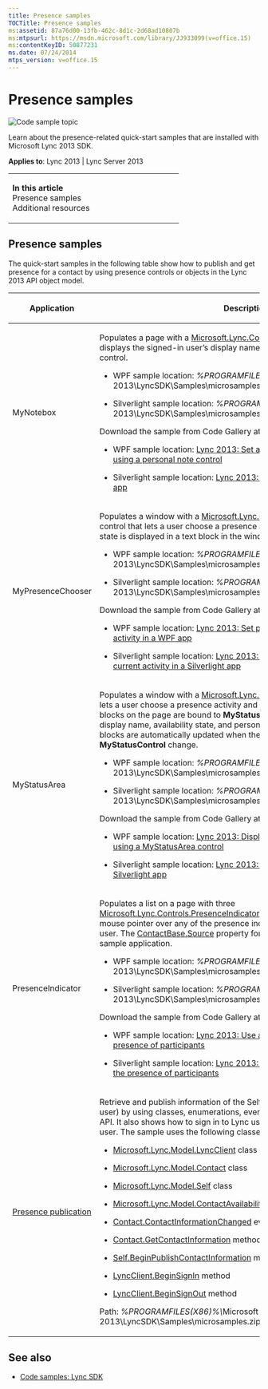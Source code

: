 ```yaml
---
title: Presence samples
TOCTitle: Presence samples
ms:assetid: 87a76d00-13fb-462c-8d1c-2d68ad10807b
ms:mtpsurl: https://msdn.microsoft.com/library/JJ933099(v=office.15)
ms:contentKeyID: 50877231
ms.date: 07/24/2014
mtps_version: v=office.15
---
```


# Presence samples

![Code sample topic](images/JJ937254.mod_icon_codesample_long(Office.15).png "Code sample topic")

Learn about the presence-related quick-start samples that are installed with Microsoft Lync 2013 SDK.



**Applies to**: Lync 2013 | Lync Server 2013

<table>
<colgroup>
<col style="width: 50%" />
<col style="width: 50%" />
</colgroup>
<tbody>
<tr class="odd">
<td><p><strong>In this article</strong><br />
Presence samples<br />
Additional resources</p></td>
<td><p></p></td>
</tr>
</tbody>
</table>

## Presence samples

The quick-start samples in the following table show how to publish and get presence for a contact by using presence controls or objects in the Lync 2013 API object model.

<table>
<colgroup>
<col style="width: 50%" />
<col style="width: 50%" />
</colgroup>
<thead>
<tr class="header">
<th><p>Application</p></th>
<th><p>Description</p></th>
</tr>
</thead>
<tbody>
<tr class="odd">
<td><p>MyNotebox</p></td>
<td><p>Populates a page with a <a href="https://msdn.microsoft.com/library/hh346137(v=office.15)">Microsoft.Lync.Controls.MyNoteBox</a> control and displays the signed-in user’s display name and personal note in a text entry control.</p>
<ul>
<li><p>WPF sample location: <em>%PROGRAMFILES(X86)%</em>\Microsoft Office 2013\LyncSDK\Samples\microsamples.zip\MyNoteBoxDesktop</p></li>
<li><p>Silverlight sample location: <em>%PROGRAMFILES(X86)%</em>\Microsoft Office 2013\LyncSDK\Samples\microsamples.zip\MyNoteBoxSilverlight</p></li>
</ul>
<p>Download the sample from Code Gallery at the following locations:</p>
<ul>
<li><p>WPF sample location: <a href="http://code.msdn.microsoft.com/lync-2013-set-a-personal-193337c9">Lync 2013: Set a personal note in a WPF app by using a personal note control</a></p></li>
<li><p>Silverlight sample location: <a href="http://code.msdn.microsoft.com/lync-2013-set-a-personal-e1a0899f">Lync 2013: Set a personal note in a Silverlight app</a></p></li>
</ul></td>
</tr>
<tr class="even">
<td><p>MyPresenceChooser</p></td>
<td><p>Populates a window with a <a href="https://msdn.microsoft.com/library/hh379434(v=office.15)">Microsoft.Lync.Controls.MyPresenceChooser</a> control that lets a user choose a presence activity. The resulting availability state is displayed in a text block in the window.</p>
<ul>
<li><p>WPF sample location: <em>%PROGRAMFILES(X86)%</em>\Microsoft Office 2013\LyncSDK\Samples\microsamples.zip\MyPresenceChooserDesktop</p></li>
<li><p>Silverlight sample location: <em>%PROGRAMFILES(X86)%</em>\Microsoft Office 2013\LyncSDK\Samples\microsamples.zip\MyPresenceChooserSilverlight</p></li>
</ul>
<p>Download the sample from Code Gallery at the following locations:</p>
<ul>
<li><p>WPF sample location: <a href="http://code.msdn.microsoft.com/lync-2013-set-presence-6ed5f212">Lync 2013: Set presence indicator and view current activity in a WPF app</a></p></li>
<li><p>Silverlight sample location: <a href="http://code.msdn.microsoft.com/lync-2013-set-presence-5a7b7727">Lync 2013: Set presence indicator and view current activity in a Silverlight app</a></p></li>
</ul></td>
</tr>
<tr class="odd">
<td><p>MyStatusArea</p></td>
<td><p>Populates a window with a <a href="https://msdn.microsoft.com/library/hh363503(v=office.15)">Microsoft.Lync.Controls.MyStatusArea</a> control that lets a user choose a presence activity and enter a personal note. Three text blocks on the page are bound to <strong>MyStatusArea</strong> control properties for user display name, availability state, and personal note. The text value of these text blocks are automatically updated when the corresponding properties of the <strong>MyStatusControl</strong> change.</p>
<ul>
<li><p>WPF sample location: <em>%PROGRAMFILES(X86)%</em>\Microsoft Office 2013\LyncSDK\Samples\microsamples.zip\MyStatusAreaDesktop</p></li>
<li><p>Silverlight sample location: <em>%PROGRAMFILES(X86)%</em>\Microsoft Office 2013\LyncSDK\Samples\microsamples.zip\MyStatusAreaSilverlight</p></li>
</ul>
<p>Download the sample from Code Gallery at the following locations:</p>
<ul>
<li><p>WPF sample location: <a href="http://code.msdn.microsoft.com/lync-2013-display-contact-81931a5f">Lync 2013: Display contact cards in a WPA app using a MyStatusArea control</a></p></li>
<li><p>Silverlight sample location: <a href="http://code.msdn.microsoft.com/lync-2013-display-contact-15ccbfc5">Lync 2013: Display contact cards in a Silverlight app</a></p></li>
</ul></td>
</tr>
<tr class="even">
<td><p>PresenceIndicator</p></td>
<td><p>Populates a list on a page with three <a href="https://msdn.microsoft.com/library/hh345947(v=office.15)">Microsoft.Lync.Controls.PresenceIndicator</a> instances. The user can hover a mouse pointer over any of the presence indicators to display a contact card a user. The <a href="https://msdn.microsoft.com/library/hh363511(v=office.15)">ContactBase.Source</a> property for each control instance is set by the sample application.</p>
<ul>
<li><p>WPF sample location: <em>%PROGRAMFILES(X86)%</em>\Microsoft Office 2013\LyncSDK\Samples\microsamples.zip\PresenceIndicatorDesktop</p></li>
<li><p>Silverlight sample location: <em>%PROGRAMFILES(X86)%</em>\Microsoft Office 2013\LyncSDK\Samples\microsamples.zip\PresenceIndicatorSilverlight</p></li>
</ul>
<p>Download the sample from Code Gallery at the following locations:</p>
<ul>
<li><p>WPF sample location: <a href="http://code.msdn.microsoft.com/lync-2013-use-a-wpf-4541b201">Lync 2013: Use a WPF control to indicate the presence of participants</a></p></li>
<li><p>Silverlight sample location: <a href="http://code.msdn.microsoft.com/lync-2013-use-a-silverlight-18a585be">Lync 2013: Use a Silverlight control to indicate the presence of participants</a></p></li>
</ul></td>
</tr>
<tr class="odd">
<td><p><a href="http://code.msdn.microsoft.com/lync-2013-use-the-lync-47ded7b4">Presence publication</a></p></td>
<td><p>Retrieve and publish information of the Self contact (the currently signed-in user) by using classes, enumerations, events, and methods of the Lync 2013 API. It also shows how to sign in to Lync using the credentials of the active user. The sample uses the following classes and methods:</p>
<ul>
<li><p><a href="https://msdn.microsoft.com/library/jj274980(v=office.15)">Microsoft.Lync.Model.LyncClient</a> class</p></li>
<li><p><a href="https://msdn.microsoft.com/library/jj266463(v=office.15)">Microsoft.Lync.Model.Contact</a> class</p></li>
<li><p><a href="https://msdn.microsoft.com/library/jj277683(v=office.15)">Microsoft.Lync.Model.Self</a> class</p></li>
<li><p><a href="https://msdn.microsoft.com/library/jj293978(v=office.15)">Microsoft.Lync.Model.ContactAvailability</a> enumeration</p></li>
<li><p><a href="https://msdn.microsoft.com/library/jj275543(v=office.15)">Contact.ContactInformationChanged</a> event</p></li>
<li><p><a href="https://msdn.microsoft.com/library/jj294012(v=office.15)">Contact.GetContactInformation</a> method</p></li>
<li><p><a href="https://msdn.microsoft.com/library/jj278107(v=office.15)">Self.BeginPublishContactInformation</a> method</p></li>
<li><p><a href="https://msdn.microsoft.com/library/jj274512(v=office.15)">LyncClient.BeginSignIn</a> method</p></li>
<li><p><a href="https://msdn.microsoft.com/library/jj277581(v=office.15)">LyncClient.BeginSignOut</a> method</p></li>
</ul>
<p>Path: <em>%PROGRAMFILES(X86)%\</em>Microsoft Office 2013\LyncSDK\Samples\microsamples.zip\PresencePublication</p></td>
</tr>
</tbody>
</table>

## See also

  - [Code samples: Lync SDK](code-samples-lync-sdk.md)

